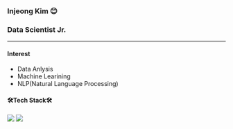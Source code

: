 ### Injeong Kim 😊
### Data Scientist Jr.
* * *
#### Interest #### 
* Data Anlysis
* Machine Learining
* NLP(Natural Language Processing)

#### 🛠Tech Stack🛠 #### 
<img src="https://img.shields.io/badge/Python-3766AB?style=flat-square&logo=Python&logoColor=white"/></a>
<img src="https://img.shields.io/badge/R-3766AB?style=flat-square&logo=R&logoColor=white"/></a>
<!--
**kiki4510/kiki4510** is a ✨ _special_ ✨ repository because its `README.md` (this file) appears on your GitHub profile.

Here are some ideas to get you started:

- 🔭 I’m currently working on ...
- 🌱 I’m currently learning ...
- 👯 I’m looking to collaborate on ...
- 🤔 I’m looking for help with ...
- 💬 Ask me about ...
- 📫 How to reach me: ...
- 😄 Pronouns: ...
- ⚡ Fun fact: ...
-->
